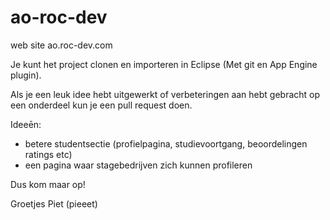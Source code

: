 # ao-roc-dev
web site ao.roc-dev.com

Je kunt het project clonen en importeren in Eclipse (Met git en App Engine plugin).

Als je een leuk idee hebt uitgewerkt of verbeteringen aan hebt gebracht op een onderdeel kun je een pull
request doen.

Ideeēn:
- betere studentsectie (profielpagina, studievoortgang, beoordelingen ratings etc)
- een pagina waar stagebedrijven zich kunnen profileren

Dus kom maar op!

Groetjes
Piet (pieeet)

